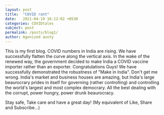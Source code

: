 ```yaml
---
layout: post
title:  "COVID rant"
date:   2021-04-19 16:12:02 +0530
categories: COVIDtales
subject: post
permalink: /posts/blog1/
author: Agonized aunty
---
```

This is my first blog. COVID numbers in India are rising. We have successfully flatten the curve along the vertical axis. In the wake of the renewed way, the government decided to make India a COVID vaccine importer rather than an exporter. Congratulations Guys! We have successfully demonstrated the robustness of "Make in India". Don't get me wrong. India's market and business houses are amazing, but India's large beaurocrary prides in itself for governing (rather controlling) and controlling the world's largest and most complex democrary. All the best dealing with the corrupt, power hungry, power drunk beaurocracy. 

Stay safe, Take care and have a great day! (My equivalent of Like, Share and Subscribe...)